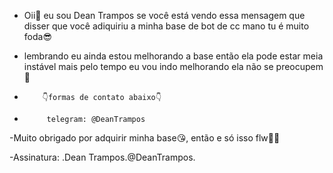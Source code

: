 - Oii👊 eu sou Dean Trampos se você está vendo essa mensagem que disser que você adiquiriu a minha base de bot de cc mano tu é muito foda😎
- lembrando eu ainda estou melhorando a base então ela pode estar meia instável mais pelo tempo eu vou indo melhorando ela não se preocupem 🚀

-         👇formas de contato abaixo👇

-          telegram: @DeanTrampos

-Muito obrigado por adquirir minha base😘, então e só isso flw👋👊

-Assinatura: .Dean Trampos.@DeanTrampos.
